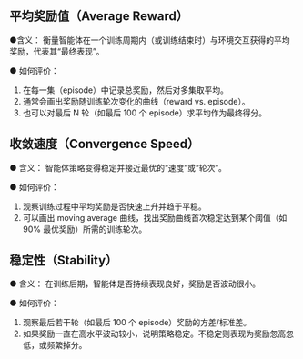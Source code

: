 
## 平均奖励值（Average Reward）

●含义：
衡量智能体在一个训练周期内（或训练结束时）与环境交互获得的平均奖励，代表其“最终表现”。

● 如何评价：
1. 在每一集（episode）中记录总奖励，然后对多集取平均。
2. 通常会画出奖励随训练轮次变化的曲线（reward vs. episode）。
3. 也可以对最后 N 轮（如最后 100 个 episode）求平均作为最终得分。

## 收敛速度（Convergence Speed）
● 含义：
智能体策略变得稳定并接近最优的“速度”或“轮次”。

● 如何评价：
1. 观察训练过程中平均奖励是否快速上升并趋于平稳。
2. 可以画出 moving average 曲线，找出奖励曲线首次稳定达到某个阈值（如 90% 最优奖励）所需的训练轮次。

## 稳定性（Stability）
● 含义：
在训练后期，智能体是否持续表现良好，奖励是否波动很小。

● 如何评价：
1. 观察最后若干轮（如最后 100 个 episode）奖励的方差/标准差。
2. 如果奖励一直在高水平波动较小，说明策略稳定。不稳定则表现为奖励忽高忽低，或频繁掉分。
